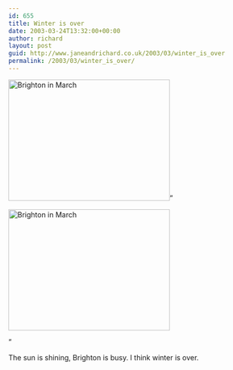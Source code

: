 ```yaml
---
id: 655
title: Winter is over
date: 2003-03-24T13:32:00+00:00
author: richard
layout: post
guid: http://www.janeandrichard.co.uk/2003/03/winter_is_over
permalink: /2003/03/winter_is_over/
---
```

<img src="http://v1.janeandrichard.co.uk/blog/p800/2003/03/busy_to_palace_pier.jpg" width="320" height="240" alt="Brighton in March" />&#8221;
  
<img src="http://v1.janeandrichard.co.uk/blog/p800/2003/03/busy_on_beach.jpg" width="320" height="240" alt="Brighton in March" />

&#8221;

The sun is shining, Brighton is busy. I think winter is over.